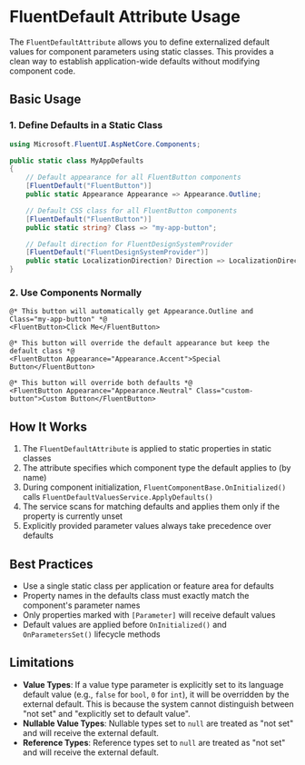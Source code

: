 # FluentDefault Attribute Usage

The `FluentDefaultAttribute` allows you to define externalized default values for component parameters using static classes. This provides a clean way to establish application-wide defaults without modifying component code.

## Basic Usage

### 1. Define Defaults in a Static Class

```csharp
using Microsoft.FluentUI.AspNetCore.Components;

public static class MyAppDefaults
{
    // Default appearance for all FluentButton components
    [FluentDefault("FluentButton")]
    public static Appearance Appearance => Appearance.Outline;

    // Default CSS class for all FluentButton components  
    [FluentDefault("FluentButton")]
    public static string? Class => "my-app-button";

    // Default direction for FluentDesignSystemProvider
    [FluentDefault("FluentDesignSystemProvider")]
    public static LocalizationDirection? Direction => LocalizationDirection.LeftToRight;
}
```

### 2. Use Components Normally

```razor
@* This button will automatically get Appearance.Outline and Class="my-app-button" *@
<FluentButton>Click Me</FluentButton>

@* This button will override the default appearance but keep the default class *@
<FluentButton Appearance="Appearance.Accent">Special Button</FluentButton>

@* This button will override both defaults *@
<FluentButton Appearance="Appearance.Neutral" Class="custom-button">Custom Button</FluentButton>
```

## How It Works

1. The `FluentDefaultAttribute` is applied to static properties in static classes
2. The attribute specifies which component type the default applies to (by name)
3. During component initialization, `FluentComponentBase.OnInitialized()` calls `FluentDefaultValuesService.ApplyDefaults()`
4. The service scans for matching defaults and applies them only if the property is currently unset
5. Explicitly provided parameter values always take precedence over defaults

## Best Practices

- Use a single static class per application or feature area for defaults
- Property names in the defaults class must exactly match the component's parameter names
- Only properties marked with `[Parameter]` will receive default values
- Default values are applied before `OnInitialized()` and `OnParametersSet()` lifecycle methods

## Limitations

- **Value Types**: If a value type parameter is explicitly set to its language default value (e.g., `false` for `bool`, `0` for `int`), it will be overridden by the external default. This is because the system cannot distinguish between "not set" and "explicitly set to default value".
- **Nullable Value Types**: Nullable types set to `null` are treated as "not set" and will receive the external default.
- **Reference Types**: Reference types set to `null` are treated as "not set" and will receive the external default.